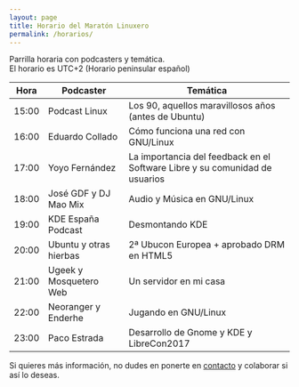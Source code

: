 ```yaml
---
layout: page
title: Horario del Maratón Linuxero
permalink: /horarios/
---
```

Parrilla horaria con podcasters y temática.  
El horario es UTC+2 (Horario peninsular español)

**Hora**| **Podcaster**           | **Temática**
------ | ------------------------- | ------------------------------------------------------------
15:00  | Podcast Linux             | Los 90, aquellos maravillosos años (antes de Ubuntu)
16:00  | Eduardo Collado           | Cómo funciona una red con GNU/Linux
17:00  | Yoyo Fernández            | La importancia del feedback en el Software Libre y su comunidad de usuarios
18:00  | José GDF y DJ Mao Mix     | Audio y Música en GNU/Linux
19:00  | KDE España Podcast        | Desmontando KDE
20:00  | Ubuntu y otras hierbas    | 2ª Ubucon Europea + aprobado DRM en HTML5
21:00  | Ugeek y Mosquetero Web    | Un servidor en mi casa
22:00  | Neoranger y Enderhe       | Jugando en GNU/Linux
23:00  | Paco Estrada              | Desarrollo de Gnome y KDE y LibreCon2017


Si quieres más información, no dudes en ponerte en [contacto](https://maratonlinuxero.github.io/contacto/) y colaborar si así lo deseas.

